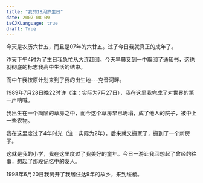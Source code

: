 ```yaml
---
title: "我的18周岁生日"
date: 2007-08-09
isCJKLanguage: true
draft: True
---
```


今天是农历六廿五，而且是07年的六廿五。过了今日我就真正的成年了。

昨天下午4时为了生日我急忙从大连赶回。今天早晨又到一中取回了通知书，这也就彻底的标志我高中生活的结束。

而中午我按原计划来到了我的出生地---克音河畔。

1989年7月28日晚22时许（注：实际为7月27日），我在这里我完成了对世界的第一声呐喊。

我出生在一个简陋的草房之中，而今这个草房早已坍塌，成了他人的院子，被中上一些农物。

我在这里度过了4年时光（注：实际为2年），后来就又搬家了，搬到了一个新房子。

这就是我的小学，我在这里度过了我美好的童年。今日一游让我回想起了曾经的往事，想起了那段记忆中的友人。

1998年6月20日我离开了我居住达9年的故乡，来到绥棱。